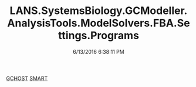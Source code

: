 ﻿---
title: LANS.SystemsBiology.GCModeller.AnalysisTools.ModelSolvers.FBA.Settings.Programs
date: 6/13/2016 6:38:11 PM
---

[GCHOST](T-LANS.SystemsBiology.GCModeller.AnalysisTools.ModelSolvers.FBA.Settings.Programs.GCHOST.html)
[SMART](T-LANS.SystemsBiology.GCModeller.AnalysisTools.ModelSolvers.FBA.Settings.Programs.SMART.html)
